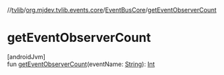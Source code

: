 //[tvlib](../../../index.md)/[org.mjdev.tvlib.events.core](../index.md)/[EventBusCore](index.md)/[getEventObserverCount](get-event-observer-count.md)

# getEventObserverCount

[androidJvm]\
fun [getEventObserverCount](get-event-observer-count.md)(eventName: [String](https://kotlinlang.org/api/latest/jvm/stdlib/kotlin/-string/index.html)): [Int](https://kotlinlang.org/api/latest/jvm/stdlib/kotlin/-int/index.html)
